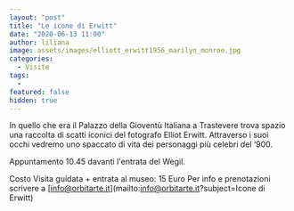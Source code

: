 ```yaml
---
layout: "post"
title: "Le icone di Erwitt"
date: "2020-06-13 11:00"
author: liliana
image: assets/images/elliott_erwitt1956_marilyn_monroe.jpg
categories:
  - Visite
tags:
  -
featured: false
hidden: true
---
```

In quello che era il Palazzo della Gioventù Italiana a Trastevere trova spazio una raccolta di scatti iconici del fotografo Elliot Erwitt. Attraverso i suoi occhi vedremo uno spaccato di vita dei personaggi più celebri del ‘900.

Appuntamento 10.45 davanti l'entrata del Wegil.

Costo Visita guidata + entrata al museo: 15 Euro
Per info e prenotazioni scrivere a [info@orbitarte.it](mailto:info@orbitarte.it?subject=Icone di Erwitt)
